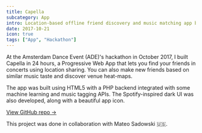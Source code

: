 ```yaml
---
title: Capella
subcategory: App
intro: Location-based offline friend discovery and music matching app built for Amsterdam Dance Event in 24 hours.
date: 2017-10-21
icon: true
tags: ["App", "Hackathon"]
---
```


At the Amsterdam Dance Event (ADE)'s hackathon in October 2017, I built Capella in 24 hours, a Progressive Web App that lets you find your friends in concerts using location sharing. You can also make new friends based on similar music taste and discover venue heat-maps.

The app was built using HTML5 with a PHP backend integrated with some machine learning and music tagging APIs. The Spotify-inspired dark UI was also developed, along with a beautiful app icon.

[View GitHub repo &rarr;](https://github.com/AnandChowdhary/ade-hack)

<div class="three-images">
	<div><img alt="" src="/images/capella/home.png"></div>
	<div><img alt="" src="/images/capella/taste.png"></div>
	<div><img alt="" src="/images/capella/location.png"></div>
</div>
<div class="three-images">
	<div><img alt="" src="/images/capella/people.png"></div>
	<div><img alt="" src="/images/capella/emergency.png"></div>
	<div><img alt="" src="/images/capella/settings.png"></div>
</div>
<div class="shadow">
	<div class="two-images">
		<div><img alt="" src="/images/capella/s1.jpeg"></div>
		<div><img alt="" src="/images/capella/s2.jpeg"></div>
	</div>
	<div class="two-images">
		<div><img alt="" src="/images/capella/s3.jpeg"></div>
		<div><img alt="" src="/images/capella/s4.jpeg"></div>
	</div>
</div>
<div class="image"><img alt="" src="/images/capella/1.jpg"></div>

<footer>This project was done in collaboration with Mateo Sadowski 🇺🇸.</footer>